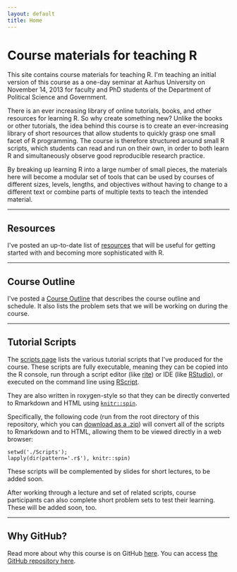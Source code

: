 ```yaml
---
layout: default
title: Home
---
```


# Course materials for teaching R #

This site contains course materials for teaching R. I'm teaching an initial version of this course as a one-day seminar at Aarhus University on November 14, 2013 for faculty and PhD students of the Department of Political Science and Government.

There is an ever increasing library of online tutorials, books, and other resources for learning R. So why create something new? Unlike the books or other tutorials, the idea behind this course is to create an ever-increasing library of short resources that allow students to quickly grasp one small facet of R programming. The course is therefore structured around small R scripts, which students can read and run on their own, in order to both learn R and simultaneously observe good reproducible research practice.

By breaking up learning R into a large number of small pieces, the materials here will become a modular set of tools that can be used by courses of different sizes, levels, lengths, and objectives without having to change to a different text or combine parts of multiple texts to teach the intended material.

---
## Resources ##

I've posted an up-to-date list of [resources](Resources.html) that will be useful for getting started with and becoming more sophisticated with R.


---
## Course Outline ##

I've posted a [Course Outline](CourseOutline.html) that describes the course outline and schedule. It also lists the problem sets that we will be working on during the course. 


---
## Tutorial Scripts ##
The [scripts page](Scripts.html) lists the various tutorial scripts that I've produced for the course. These scripts are fully executable, meaning they can be copied into the R console, run through a script editor (like [rite](https://github.com/leeper/rite)) or IDE (like [RStudio](http://www.rstudio.com)), or executed on the command line using [RScript](http://stat.ethz.ch/R-manual/R-devel/library/utils/html/Rscript.html).

They are also written in roxygen-style so that they can be directly converted to Rmarkdown and HTML using [`knitr::spin`](http://yihui.name/knitr/demo/stitch/).

Specifically, the following code (run from the root directory of this repository, which you can [download as a .zip](https://github.com/leeper/Rcourse/archive/gh-pages.zip)) will convert all of the scripts to Rmarkdown and to HTML, allowing them to be viewed directly in a web browser:

```
setwd('./Scripts');
lapply(dir(pattern='.r$'), knitr::spin)
```

These scripts will be complemented by slides for short lectures, to be added soon.

After working through a lecture and set of related scripts, course participants can also complete short problem sets to test their learning. These will be added soon, too.

---
## Why GitHub? ##

Read more about why this course is on GitHub [here](fork.html). You can access [the GitHub repository here](https://github.com/leeper/Rcourse).

